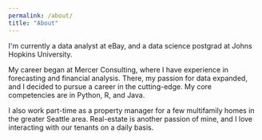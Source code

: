 ```yaml
---
permalink: /about/
title: "About"
---
```


I'm currently a data analyst at eBay, and a data science postgrad at Johns Hopkins University.

My career began at Mercer Consulting, where I have experience in forecasting and financial analysis. There, my passion for data expanded, and I decided to pursue a career in the cutting-edge. My core competencies are in Python, R, and Java. 

I also work part-time as a property manager for a few multifamily homes in the greater Seattle area. Real-estate is another passion of mine, and I love interacting with our tenants on a daily basis. 
